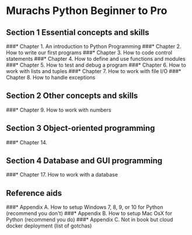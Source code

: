 # Murachs Python Beginner to Pro

## Section 1 Essential concepts and skills
###* Chapter 1. An introduction to Python Programming
###* Chapter 2. How to write our first programs
###* Chapter 3. How to code control statements
###* Chapter 4. How to define and use functions and modules
###* Chapter 5. How to test and debug a program
###* Chapter 6. How to work with lists and tuples
###* Chapter 7. How to work with file I/O
###* Chapter 8. How to handle exceptions

## Section 2 Other concepts and skills
###* Chapter 9. How to work with numbers




## Section 3 Object-oriented programming
###* Chapter 14. 


## Section 4 Database and GUI programming
###* Chapter 17. How to work with a database



## Reference aids
###* Appendix A. How to setup Windows 7, 8, 9, or 10 for Python (recommend you don't)
###* Appendix B. How to setup Mac OsX for Python (recommend you do)
###* Appendix C. Not in book but cloud docker deployment (list of gotchas) 



